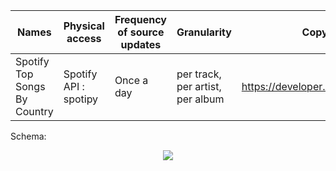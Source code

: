 | Names | Physical access  | Frequency of source updates | Granularity | Copyright |
| --- | --- | --- | --- | --- |
| Spotify Top Songs By Country | Spotify API : spotipy | Once a day | per track, per artist, per album | https://developer.spotify.com/terms|


Schema:
<p align="center">
  <img src="https://user-images.githubusercontent.com/93886913/228079637-50251f95-5d55-4e94-8b1e-fbfc32f337e1.png" />
</p>
